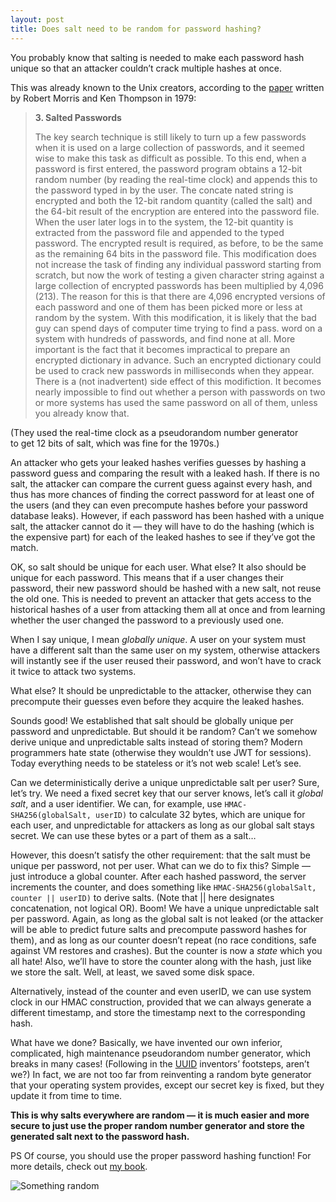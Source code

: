 ```yaml
---
layout: post
title: Does salt need to be random for password hashing?
---
```



You probably know that salting is needed to make each password hash unique so that an attacker couldn’t crack multiple hashes at once.

This was already known to the Unix creators, according to the [paper](https://dl.acm.org/doi/pdf/10.1145/359168.359172) written by Robert Morris and Ken Thompson in 1979:

> <b>3. Salted Passwords</b>
>
> The key search technique is still likely to turn up a
> few passwords when it is used on a large collection of
> passwords, and it seemed wise to make this task as
> difficult as possible. To this end, when a password is first
> entered, the password program obtains a 12-bit random
> number (by reading the real-time clock) and appends
> this to the password typed in by the user. The concate
> nated string is encrypted and both the 12-bit random
> quantity (called the salt) and the 64-bit result of the
> encryption are entered into the password file.
> When the user later logs in to the system, the 12-bit
> quantity is extracted from the password file and appended
> to the typed password. The encrypted result is
> required, as before, to be the same as the remaining 64
> bits in the password file. This modification does not
> increase the task of finding any individual password
> starting from scratch, but now the work of testing a given
> character string against a large collection of encrypted
> passwords has been multiplied by 4,096 (213). The reason
> for this is that there are 4,096 encrypted versions of each
> password and one of them has been picked more or less
> at random by the system.
> With this modification, it is likely that the bad guy
> can spend days of computer time trying to find a pass.
> word on a system with hundreds of passwords, and find
> none at all. More important is the fact that it becomes
> impractical to prepare an encrypted dictionary in advance.
> Such an encrypted dictionary could be used to
> crack new passwords in milliseconds when they appear.
> There is a (not inadvertent) side effect of this modifiction.
> It becomes nearly impossible to find out whether
> a person with passwords on two or more systems has
> used the same password on all of them, unless you
> already know that.

<figcaption>(They used the real-time clock as a pseudorandom number generator<br>to get 12 bits of salt, which was fine for the 1970s.)</figcaption>

An attacker who gets your leaked hashes verifies guesses by hashing a password guess and comparing the result with a leaked hash. If there is no salt, the attacker can compare the current guess against every hash, and thus has more chances of finding the correct password for at least one of the users (and they can even precompute hashes before your password database leaks). However, if each password has been hashed with a unique salt, the attacker cannot do it — they will have to do the hashing (which is the expensive part) for each of the leaked hashes to see if they’ve got the match.

OK, so salt should be unique for each user. What else? It also should be unique for each password. This means that if a user changes their password, their new password should be hashed with a new salt, not reuse the old one. This is needed to prevent an attacker that gets access to the historical hashes of a user from attacking them all at once and from learning whether the user changed the password to a previously used one.

When I say unique, I mean _globally unique_. A user on your system must have a different salt than the same user on my system, otherwise attackers will instantly see if the user reused their password, and won’t have to crack it twice to attack two systems.

What else? It should be unpredictable to the attacker, otherwise they can precompute their guesses even before they acquire the leaked hashes.

Sounds good! We established that salt should be globally unique per password and unpredictable. But should it be random? Can’t we somehow derive unique and unpredictable salts instead of storing them? Modern programmers hate state (otherwise they wouldn’t use JWT for sessions). Today everything needs to be stateless or it’s not web scale! Let’s see.

Can we deterministically derive a unique unpredictable salt per user? Sure, let’s try. We need a fixed secret key that our server knows, let’s call it _global salt_, and a user identifier. We can, for example, use `HMAC-SHA256(globalSalt, userID)` to calculate 32 bytes, which are unique for each user, and unpredictable for attackers as long as our global salt stays secret. We can use these bytes or a part of them as a salt…

However, this doesn’t satisfy the other requirement: that the salt must be unique per password, not per user. What can we do to fix this? Simple — just introduce a global counter. After each hashed password, the server increments the counter, and does something like `HMAC-SHA256(globalSalt, counter || userID)` to derive salts. (Note that || here designates concatenation, not logical OR). Boom! We have a unique unpredictable salt per password. Again, as long as the global salt is not leaked (or the attacker will be able to predict future salts and precompute password hashes for them), and as long as our counter doesn’t repeat (no race conditions, safe against VM restores and crashes). But the counter is now a _state_ which you all hate! Also, we’ll have to store the counter along with the hash, just like we store the salt. Well, at least, we saved some disk space.

Alternatively, instead of the counter and even userID, we can use system clock in our HMAC construction, provided that we can always generate a different timestamp, and store the timestamp next to the corresponding hash.

What have we done? Basically, we have invented our own inferior, complicated, high maintenance pseudorandom number generator, which breaks in many cases! (Following in the [UUID](https://en.wikipedia.org/wiki/Universally_unique_identifier) inventors’ footsteps, aren’t we?) In fact, we are not too far from reinventing a random byte generator that your operating system provides, except our secret key is fixed, but they update it from time to time.

**This is why salts everywhere are random — it is much easier and more secure to just use the proper random number generator and store the generated salt next to the password hash.**

PS Of course, you should use the proper password hashing function! For more details, check out [my book](/authbook/).

![Something random](/img/2020/something-random.webp)
